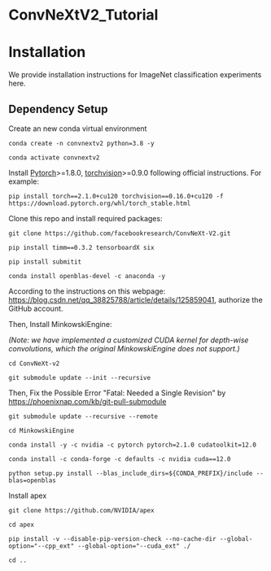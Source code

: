 # ConvNeXtV2_Tutorial
# Installation

We provide installation instructions for ImageNet classification experiments here.

## Dependency Setup
Create an new conda virtual environment
```
conda create -n convnextv2 python=3.8 -y
```
```
conda activate convnextv2
```

Install [Pytorch](https://pytorch.org/)>=1.8.0, [torchvision](https://pytorch.org/vision/stable/index.html)>=0.9.0 following official instructions. For example:
```
pip install torch==2.1.0+cu120 torchvision==0.16.0+cu120 -f https://download.pytorch.org/whl/torch_stable.html
```

Clone this repo and install required packages:
```
git clone https://github.com/facebookresearch/ConvNeXt-V2.git
```
```
pip install timm==0.3.2 tensorboardX six
```
```
pip install submitit
```
```
conda install openblas-devel -c anaconda -y
```
According to the instructions on this webpage: https://blog.csdn.net/qq_38825788/article/details/125859041, authorize the GitHub account.

Then, Install MinkowskiEngine:

*(Note: we have implemented a customized CUDA kernel for depth-wise convolutions, which the original MinkowskiEngine does not support.)*
```
cd ConvNeXt-v2
```
```
git submodule update --init --recursive
```
Then, Fix the Possible Error "Fatal: Needed a Single Revision" by https://phoenixnap.com/kb/git-pull-submodule
```
git submodule update --recursive --remote
```
```
cd MinkowskiEngine
```
```
conda install -y -c nvidia -c pytorch pytorch=2.1.0 cudatoolkit=12.0
```
```
conda install -c conda-forge -c defaults -c nvidia cuda==12.0
```
```
python setup.py install --blas_include_dirs=${CONDA_PREFIX}/include --blas=openblas
```

Install apex
```
git clone https://github.com/NVIDIA/apex
```
```
cd apex
```
```
pip install -v --disable-pip-version-check --no-cache-dir --global-option="--cpp_ext" --global-option="--cuda_ext" ./
```
```
cd ..
```
